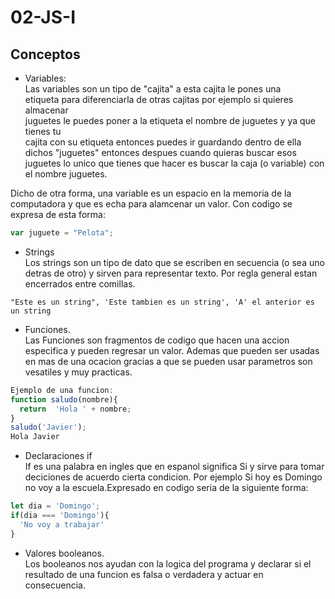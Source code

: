 # 02-JS-I

## Conceptos

* Variables:  
Las variables son un tipo de "cajita" a esta cajita le pones una  
etiqueta para diferenciarla de otras cajitas por ejemplo si quieres almacenar  
juguetes le puedes poner a la etiqueta el nombre de juguetes y ya que tienes tu  
cajita con su etiqueta entonces puedes ir guardando dentro de ella dichos "juguetes"
entonces despues cuando quieras buscar esos juguetes lo unico que tienes que hacer
es buscar la caja (o variable) con el nombre juguetes.

Dicho de otra forma, una variable es un espacio en la memoria de la computadora y que es echa para alamcenar un valor. Con codigo se expresa de esta forma:

```Javascript
var juguete = "Pelota";
```
* Strings  
Los strings son un tipo de dato que se escriben en secuencia (o sea uno detras de otro) y sirven para representar texto. Por regla general estan encerrados entre comillas.
```
"Este es un string", 'Este tambien es un string', 'A' el anterior es un string
```
* Funciones.  
Las Funciones son fragmentos de codigo que hacen una accion especifica y pueden regresar un valor. Ademas que pueden ser usadas en mas de una ocacion gracias a que se pueden usar parametros son vesatiles y muy practicas.  
```Javascript
Ejemplo de una funcion: 
function saludo(nombre){
  return  'Hola ' + nombre;
}
saludo('Javier');
Hola Javier
```
* Declaraciones if  
If es una palabra en ingles que en espanol significa Si y sirve  para tomar deciciones de acuerdo cierta condicion. Por ejemplo Si hoy es Domingo no voy a la escuela.Expresado en codigo seria de la siguiente forma:  
```Javascript 
let dia = 'Domingo';
if(dia === 'Domingo'){
  'No voy a trabajar'
}
```

* Valores booleanos.  
Los booleanos nos ayudan con la logica del programa y declarar si el resultado de una funcion es falsa o verdadera y actuar en consecuencia.
